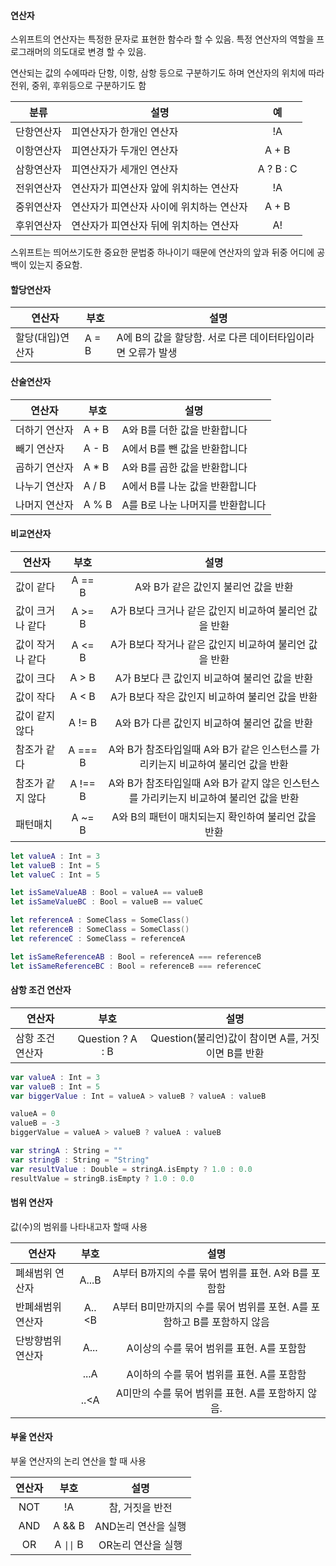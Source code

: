 #### 연산자
스위프트의 연산자는 특정한 문자로 표현한 함수라 할 수 있음. 특정 연산자의 역할을 프로그래머의 의도대로 변경 할 수 있음.

연산되는 값의 수에따라 단항, 이항, 삼항 등으로 구분하기도 하며 연산자의 위치에 따라 전위, 중위, 후위등으로 구분하기도 함

|분류|설명|예|
|---|---|:---:|
|단항연산자|피연산자가 한개인 연산자|!A|
|이항연산자|피연산자가 두개인 연산자|A + B|
|삼항연산자|피연산자가 세개인 연산자|A ? B : C|
|전위연산자|연산자가 피연산자 앞에 위치하는 연산자|!A|
|중위연산자|연산자가 피연산자 사이에 위치하는 연산자|A + B|
|후위연산자|연산자가 피연산자 뒤에 위치하는 연산자|A!|

스위프트는 띄어쓰기도한 중요한 문법중 하나이기 때문에 연산자의 앞과 뒤중 어디에 공백이 있는지 중요함.

#### 할당연산자
|연산자|부호|설명|
|---|---|---|
|할당(대입)연산자|A = B|A에 B의 값을 할당함. 서로 다른 데이터타입이라면 오류가 발생|

#### 산술연산자
|연산자|부호|설명|
|---|---|---|
|더하기 연산자|A + B|A와 B를 더한 값을 반환합니다|
|빼기 연산자|A - B|A에서 B를 뺀 값을 반환합니다|
|곱하기 연산자|A * B|A와 B를 곱한 값을 반환합니다|
|나누기 연산자|A / B|A에서 B를 나눈 값을 반환합니다|
|나머지 연산자|A % B|A를 B로 나눈 나머지를 반환합니다|

#### 비교연산자
|연산자|부호|설명|
|---|:---:|:---:|
|값이 같다|A == B|A와 B가 같은 값인지 불리언 값을 반환|
|값이 크거나 같다|A >= B|A가 B보다 크거나 같은 값인지 비교하여 불리언 값을 반환|
|값이 작거나 같다|A <= B|A가 B보다 작거나 같은 값인지 비교하여 불리언 값을 반환|
|값이 크다|A > B|A가 B보다 큰 값인지 비교하여 불리언 값을 반환|
|값이 작다|A < B|A가 B보다 작은 값인지 비교하여 불리언 값을 반환|
|값이 같지 않다|A != B|A와 B가 다른 값인지 비교하여 불리언 값을 반환|
|참조가 같다|A === B|A와 B가 참조타입일때 A와 B가 같은 인스턴스를 가리키는지 비교하여 불리언 값을 반환|
|참조가 같지 않다|A !== B|A와 B가 참조타입일때 A와 B가 같지 않은 인스턴스를 가리키는지 비교하여 불리언 값을 반환|
|패턴매치|A ~= B|A와 B의 패턴이 매치되는지 확인하여 불리언 값을 반환|

```swift
let valueA : Int = 3
let valueB : Int = 5
let valueC : Int = 5

let isSameValueAB : Bool = valueA == valueB
let isSameValueBC : Bool = valueB == valueC

let referenceA : SomeClass = SomeClass()
let referenceB : SomeClass = SomeClass()
let referenceC : SomeClass = referenceA

let isSameReferenceAB : Bool = referenceA === referenceB
let isSameReferenceBC : Bool = referenceB === referenceC
```

#### 삼항 조건 연산자
|연산자|부호|설명|
|---|:---:|:---:|
|삼항 조건 연산자|Question ? A : B|Question(불리언)값이 참이면 A를, 거짓이면 B를 반환|

```swift
var valueA : Int = 3
var valueB : Int = 5
var biggerValue : Int = valueA > valueB ? valueA : valueB

valueA = 0
valueB = -3
biggerValue = valueA > valueB ? valueA : valueB

var stringA : String = ""
var stringB : String = "String"
var resultValue : Double = stringA.isEmpty ? 1.0 : 0.0
resultValue = stringB.isEmpty ? 1.0 : 0.0
```

#### 범위 연산자
값(수)의 범위를 나타내고자 할때 사용

|연산자|부호|설명|
|---|:---:|:---:|
|폐쇄범위 연산자|A...B|A부터 B까지의 수를 묶어 범위를 표현. A와 B를 포함함|
|반폐쇄범위 연산자|A..<B|A부터 B미만까지의 수를 묶어 범위를 포현. A를 포함하고 B를 포함하지 않음|
|단방향범위 연산자|A...|A이상의 수를 묶어 범위를 표현. A를 포함함|
||...A|A이하의 수를 묶어 범위를 표현. A를 포함함|
||..<A|A미만의 수를 묶어 범위를 표현. A를 포함하지 않음.|

#### 부울 연산자
부울 연산자의 논리 연산을 할 때 사용

|연산자|부호|설명|
|:---:|:---:|:---:|
|NOT|!A|참, 거짓을 반전|
|AND|A && B|AND논리 연산을 실행|
|OR|A <code>&#124;</code><code>&#124;</code> B|OR논리 연산을 실행|
